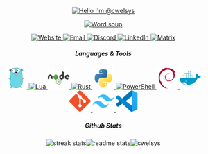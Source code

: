 <p align="center">
    <a href="https://github.com/cwelsys">
        <img alt="Hello I'm @cwelsys" img src="https://readme-typing-svg.demolab.com?font=Jetbrains+mono&size=20&duration=1&pause=999999&color=94E2D5&vCenter=true&width=435&height=30&lines=🙋‍♂️+Hello!+I'm+@cwelsys" /></a>
</p>
<p align="center">
    <a href="https://git.io/typing-svg">
        <img alt="Word soup" img src="https://readme-typing-svg.demolab.com?font=Jetbrains+mono&duration=4200&pause=690&color=94E2D5&random=true&width=435&lines=%F0%9F%92%BB+Terminal+tinkerer;%E2%9A%A1+Power+user;%F0%9F%8E%A8+Aesthetic+appreciator;%F0%9F%94%8DTech+stack+explorer+;%F0%9F%A4%93Developer-adjacent+;%F0%9F%A4%96+Automation+junkie;%F0%9F%90%A7+Linux+enjoyer;%F0%9F%A5%B7+Dotfile+bandit;%F0%9F%90%B3+Docker+stack+wrangler;%F0%9F%94%84+Workflow+optimizer;%F0%9F%A7%A0+Continuous+learner;%F0%9F%97%83%EF%B8%8F+Organized+systems+architect;%F0%9F%94%90+Security+conscious;%E2%9B%93%EF%B8%8F+Dependency+aware;%F0%9F%8C%B1+Open-source+enthusiast;%F0%9F%A7%B9+Clean+setup+evangelist;%F0%9F%A7%91%E2%80%8D%F0%9F%92%BBSoftware+Engineer;%F0%9F%9A%A8Systems+Admin;%F0%9F%94%90Cybersecurity+acknowledger" /></a>
</p>

<!-- Badges -->
<p align="center">
    <a href="https://cwel.sh">
        <img alt="Website" src="https://img.shields.io/badge/-cwel.sh-blue?style=for-the-badge&logo=firefox&logoColor=fab387&color=313244">
    </a>
    <a href="mailto:mail@cwel.sh">
        <img alt="Email" src="https://img.shields.io/badge/-email-gray?style=for-the-badge&logo=protonmail&logoColor=&color=cdd6f4">
    </a>
    <a href="https://discordapp.com/users/168066634454401025">
        <img alt="Discord" src="https://img.shields.io/badge/-discord-blue?style=for-the-badge&logo=discord&logoColor=EFF1F5&color=5865F2">
    </a>
    <a href="https://linkedin.com/in/connor-welsh">
        <img alt="LinkedIn" src="https://custom-icon-badges.demolab.com/badge/-connor--welsh-blue?style=for-the-badge&logo=linkedin-white&logoColor=EFF1F5&color=0A66C2">
    </a>
    <a href="https://matrix.to/#/@connor:cwel.sh">
        <img alt="Matrix" src="https://img.shields.io/badge/-@connor-black?style=for-the-badge&logo=matrix&logoColor=EFF1F5&color=313244">
    </a>
</p>
<h5 align="center">Languages & Tools</h5>
<!-- Tech Stack -->
<p align="center">
    <!-- Languages -->
    <a href="https://go.dev">
        <img src="https://raw.githubusercontent.com/devicons/devicon/master/icons/go/go-original.svg" alt="Go" width="50" height="50"/>
    </a>
    <a href="https://www.lua.org">
        <img src="https://cdn.jsdelivr.net/gh/devicons/devicon@latest/icons/lua/lua-plain.svg" alt="Lua" width="50" height="50"/>
    </a>
    <a href="https://nodejs.org">
        <img src="https://raw.githubusercontent.com/devicons/devicon/master/icons/nodejs/nodejs-original-wordmark.svg" alt="Node.js" width="50" height="50"/>
    </a>
    <a href="https://rust-lang.org">
        <img src="https://www.rustacean.net/assets/rustacean-orig-noshadow.svg" alt="Rust" width="50" height="50"/>
    </a>
    <a href="https://python.org">
        <img src="https://raw.githubusercontent.com/devicons/devicon/master/icons/python/python-original.svg" alt="Python" width="50" height="50"/>
    </a>
    <a href="https://github.com/PowerShell/PowerShell">
        <img src="https://avatars.githubusercontent.com/u/11524380" alt="PowerShell" width="50" height="50"/>
    </a>
    <!-- Operating Systems / Platforms -->
    <a href="https://www.debian.org">
        <img src="https://raw.githubusercontent.com/devicons/devicon/master/icons/debian/debian-plain.svg" alt="Debian" width="50" height="50"/>
    </a>
    <a href="https://docker.com">
        <img src="https://raw.githubusercontent.com/devicons/devicon/master/icons/docker/docker-plain.svg" alt="Docker" width="50" height="50"/>
    </a>
    <a href="https://git-scm.com">
        <img src="https://raw.githubusercontent.com/devicons/devicon/master/icons/git/git-original.svg" alt="Git" width="50" height="50"/>
    </a>
    <!-- Tools / Frameworks -->
    <a href="https://tailwindcss.com">
        <img src="https://raw.githubusercontent.com/devicons/devicon/master/icons/tailwindcss/tailwindcss-original.svg" alt="TailwindCSS" width="50" height="50"/>
    </a>
    <a href="https://code.visualstudio.com">
        <img src="https://raw.githubusercontent.com/devicons/devicon/master/icons/vscode/vscode-original.svg" alt="VSCode" width="50" height="50"/>
    </a>
</p>
<h5 align="center">Github Stats</h5>
<!-- GitHub Stats -->
<div style="display:flex;flex-direction:row;justify-content:center;">
    <img height="140"  src="https://streak-stats.demolab.com/?user=cwelsys&count private=true&theme=catppuccin-mocha&border_radius-10&hide_border=false" alt="streak stats" style="margin: 0" />
  <img height="140"  src="https://github-readme-stats-gray-omega-11.vercel.app/api?username=cwelsys&count_private=true&show_icons=true&theme=catppuccin_mocha&rank_icon=github&border_radius=5&hide_border=false" alt="readme stats" style="margin: 0" /> 
  <img height="140"  src="https://github-readme-stats-gray-omega-11.vercel.app/api/top-langs?username=cwelsys&show_icons=true&locale=en&layout=compact&theme=catppuccin_mocha&border_radius=4&size_weight=0.5&count_weight=0.5&exclude_repo=github-readme-stats&hide_border=false&hide=html,css,roff" alt="cwelsys" style="margin: 0" />
</div>

<!-- ![Github Activity Graph](https://github-readme-activity-graph-beta-lime.vercel.app/graph?username=cwelsys&bg_color=1E1E2E&color=94E2D5&line=CBA6F7&point=CDD6F4&hide_border=true&hide_title=true) -->
